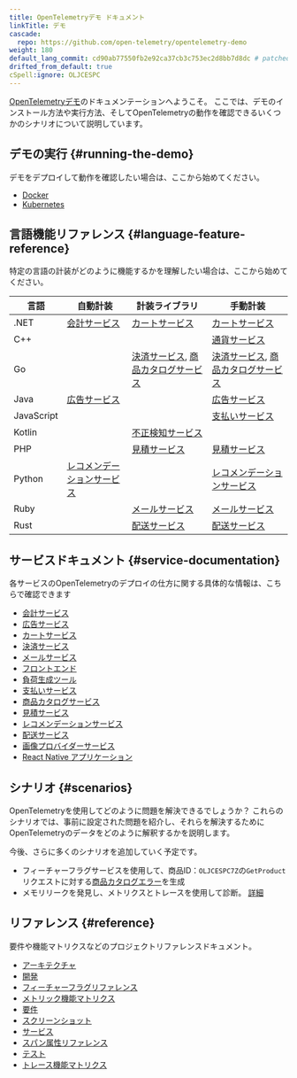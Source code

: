 ```yaml
---
title: OpenTelemetryデモ ドキュメント
linkTitle: デモ
cascade:
  repo: https://github.com/open-telemetry/opentelemetry-demo
weight: 180
default_lang_commit: cd90ab77550fb2e92ca37cb3c753ec2d8bb7d8dc # patched
drifted_from_default: true
cSpell:ignore: OLJCESPC
---
```


[OpenTelemetryデモ](/ecosystem/demo/)のドキュメンテーションへようこそ。
ここでは、デモのインストール方法や実行方法、そしてOpenTelemetryの動作を確認できるいくつかのシナリオについて説明しています。

## デモの実行 {#running-the-demo}

デモをデプロイして動作を確認したい場合は、ここから始めてください。

- [Docker](docker-deployment/)
- [Kubernetes](kubernetes-deployment/)

## 言語機能リファレンス {#language-feature-reference}

特定の言語の計装がどのように機能するかを理解したい場合は、ここから始めてください。

| 言語       | 自動計装                                               | 計装ライブラリ                                                                        | 手動計装                                                                              |
| ---------- | ------------------------------------------------------ | ------------------------------------------------------------------------------------- | ------------------------------------------------------------------------------------- |
| .NET       | [会計サービス](services/accounting/)                   | [カートサービス](services/cart/)                                                      | [カートサービス](services/cart/)                                                      |
| C++        |                                                        |                                                                                       | [通貨サービス](services/currency/)                                                    |
| Go         |                                                        | [決済サービス](services/checkout/), [商品カタログサービス](services/product-catalog/) | [決済サービス](services/checkout/), [商品カタログサービス](services/product-catalog/) |
| Java       | [広告サービス](services/ad/)                           |                                                                                       | [広告サービス](services/ad/)                                                          |
| JavaScript |                                                        |                                                                                       | [支払いサービス](services/payment/)                                                   |
| Kotlin     |                                                        | [不正検知サービス](services/fraud-detection/)                                         |                                                                                       |
| PHP        |                                                        | [見積サービス](services/quote/)                                                       | [見積サービス](services/quote/)                                                       |
| Python     | [レコメンデーションサービス](services/recommendation/) |                                                                                       | [レコメンデーションサービス](services/recommendation/)                                |
| Ruby       |                                                        | [メールサービス](services/email/)                                                     | [メールサービス](services/email/)                                                     |
| Rust       |                                                        | [配送サービス](services/shipping/)                                                    | [配送サービス](services/shipping/)                                                    |

## サービスドキュメント {#service-documentation}

各サービスのOpenTelemetryのデプロイの仕方に関する具体的な情報は、こちらで確認できます

- [会計サービス](services/accounting/)
- [広告サービス](services/ad/)
- [カートサービス](services/cart/)
- [決済サービス](services/checkout/)
- [メールサービス](services/email/)
- [フロントエンド](services/frontend/)
- [負荷生成ツール](services/load-generator/)
- [支払いサービス](services/payment/)
- [商品カタログサービス](services/product-catalog/)
- [見積サービス](services/quote/)
- [レコメンデーションサービス](services/recommendation/)
- [配送サービス](services/shipping/)
- [画像プロバイダーサービス](services/image-provider/?i18n-patch)
- [React Native アプリケーション](services/react-native-app/)

## シナリオ {#scenarios}

OpenTelemetryを使用してどのように問題を解決できるでしょうか？
これらのシナリオでは、事前に設定された問題を紹介し、それらを解決するためにOpenTelemetryのデータをどのように解釈するかを説明します。

今後、さらに多くのシナリオを追加していく予定です。

- フィーチャーフラグサービスを使用して、商品ID：`OLJCESPC7Z`の`GetProduct`リクエストに対する[商品カタログエラー](feature-flags)を生成
- メモリリークを発見し、メトリクスとトレースを使用して診断。
  [詳細](feature-flags/recommendation-cache/)

## リファレンス {#reference}

要件や機能マトリクスなどのプロジェクトリファレンスドキュメント。

- [アーキテクチャ](architecture/)
- [開発](development/)
- [フィーチャーフラグリファレンス](feature-flags/)
- [メトリック機能マトリクス](telemetry-features/metric-coverage/)
- [要件](./requirements/)
- [スクリーンショット](screenshots/)
- [サービス](services/)
- [スパン属性リファレンス](telemetry-features/manual-span-attributes/)
- [テスト](tests/)
- [トレース機能マトリクス](telemetry-features/trace-coverage/)

